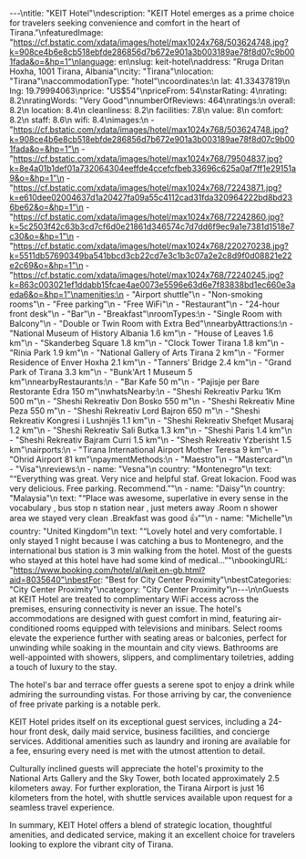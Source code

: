 ---\ntitle: "KEIT Hotel"\ndescription: "KEIT Hotel emerges as a prime choice for travelers seeking convenience and comfort in the heart of Tirana."\nfeaturedImage: "https://cf.bstatic.com/xdata/images/hotel/max1024x768/503624748.jpg?k=908ce4b6e8cb518ebfde286856d7b672e901a3b003189ae78f8d07c9b001fada&o=&hp=1"\nlanguage: en\nslug: keit-hotel\naddress: "Rruga Dritan Hoxha, 1001 Tirana, Albania"\ncity: "Tirana"\nlocation: "Tirana"\naccommodationType: "hotel"\ncoordinates:\n  lat: 41.33437819\n  lng: 19.79994063\nprice: "US$54"\npriceFrom: 54\nstarRating: 4\nrating: 8.2\nratingWords: "Very Good"\nnumberOfReviews: 464\nratings:\n  overall: 8.2\n  location: 8.4\n  cleanliness: 8.2\n  facilities: 7.8\n  value: 8\n  comfort: 8.2\n  staff: 8.6\n  wifi: 8.4\nimages:\n  - "https://cf.bstatic.com/xdata/images/hotel/max1024x768/503624748.jpg?k=908ce4b6e8cb518ebfde286856d7b672e901a3b003189ae78f8d07c9b001fada&o=&hp=1"\n  - "https://cf.bstatic.com/xdata/images/hotel/max1024x768/79504837.jpg?k=8e4a01b1def01a732064304eeffde4ccefcfbeb33696c625a0af7ff1e29151a9&o=&hp=1"\n  - "https://cf.bstatic.com/xdata/images/hotel/max1024x768/72243871.jpg?k=e610dee02004637d1a20427fa09a55c4112cad31fda320964222bd8bd236be62&o=&hp=1"\n  - "https://cf.bstatic.com/xdata/images/hotel/max1024x768/72242860.jpg?k=5c2503f42c63b3cd7cf6d0e21861d346574c7d7dd6f9ec9a1e7381d1518e7c30&o=&hp=1"\n  - "https://cf.bstatic.com/xdata/images/hotel/max1024x768/220270238.jpg?k=5511db57690349ba541bbcd3cb22cd7e3c1b3c07a2e2c8d9f0d08821e22e2c69&o=&hp=1"\n  - "https://cf.bstatic.com/xdata/images/hotel/max1024x768/72240245.jpg?k=863c003021ef1ddabb15fcae4ae0073e5596e63d6e7f83838bd1ec660e3aeda6&o=&hp=1"\namenities:\n  - "Airport shuttle"\n  - "Non-smoking rooms"\n  - "Free parking"\n  - "Free WiFi"\n  - "Restaurant"\n  - "24-hour front desk"\n  - "Bar"\n  - "Breakfast"\nroomTypes:\n  - "Single Room with Balcony"\n  - "Double or Twin Room with Extra Bed"\nnearbyAttractions:\n  - "National Museum of History Albania 1.6 km"\n  - "House of Leaves 1.6 km"\n  - "Skanderbeg Square 1.8 km"\n  - "Clock Tower Tirana 1.8 km"\n  - "Rinia Park 1.9 km"\n  - "National Gallery of Arts Tirana 2 km"\n  - "Former Residence of Enver Hoxha 2.1 km"\n  - "Tanners' Bridge 2.4 km"\n  - "Grand Park of Tirana 3.3 km"\n  - "Bunk'Art 1 Museum 5 km"\nnearbyRestaurants:\n  - "Bar Kafe 50 m"\n  - "Pajisje per Bare Restorante Edra 150 m"\nwhatsNearby:\n  - "Sheshi Rekreativ Parku 1Km 500 m"\n  - "Sheshi Rekreativ Don Bosko 550 m"\n  - "Sheshi Rekreativ Mine Peza 550 m"\n  - "Sheshi Rekreativ Lord Bajron 650 m"\n  - "Sheshi Rekreativ Kongresi i Lushnjës 1.1 km"\n  - "Sheshi Rekreativ Shefqet Musaraj 1.2 km"\n  - "Sheshi Rekreativ Sali Butka 1.3 km"\n  - "Sheshi Paris 1.4 km"\n  - "Sheshi Rekreativ Bajram Curri 1.5 km"\n  - "Shesh Rekreativ Yzberisht 1.5 km"\nairports:\n  - "Tirana International Airport Mother Teresa 9 km"\n  - "Ohrid Airport 81 km"\npaymentMethods:\n  - "Maestro"\n  - "Mastercard"\n  - "Visa"\nreviews:\n  - name: "Vesna"\n    country: "Montenegro"\n    text: "“Everything was great. Very nice and helpful staf. Great lokacion. Food was very delicious. Free parking. Recommend.”"\n  - name: "Daisy"\n    country: "Malaysia"\n    text: "“Place was awesome, superlative in every sense in the vocabulary , bus stop n station near , just meters away .Room n shower area we stayed very clean .Breakfast was good 👍”"\n  - name: "Michelle"\n    country: "United Kingdom"\n    text: "“Lovely hotel and very comfortable. I only stayed 1 night because I was catching a bus to Montenegro, and the international bus station is 3 min walking from the hotel. Most of the guests who stayed at this hotel have had some kind of medical...”"\nbookingURL: "https://www.booking.com/hotel/al/keit.en-gb.html?aid=8035640"\nbestFor: "Best for City Center Proximity"\nbestCategories: "City Center Proximity"\ncategory: "City Center Proximity"\n---\n\nGuests at KEIT Hotel are treated to complimentary WiFi access across the premises, ensuring connectivity is never an issue. The hotel's accommodations are designed with guest comfort in mind, featuring air-conditioned rooms equipped with televisions and minibars. Select rooms elevate the experience further with seating areas or balconies, perfect for unwinding while soaking in the mountain and city views. Bathrooms are well-appointed with showers, slippers, and complimentary toiletries, adding a touch of luxury to the stay.

The hotel's bar and terrace offer guests a serene spot to enjoy a drink while admiring the surrounding vistas. For those arriving by car, the convenience of free private parking is a notable perk.

KEIT Hotel prides itself on its exceptional guest services, including a 24-hour front desk, daily maid service, business facilities, and concierge services. Additional amenities such as laundry and ironing are available for a fee, ensuring every need is met with the utmost attention to detail.

Culturally inclined guests will appreciate the hotel's proximity to the National Arts Gallery and the Sky Tower, both located approximately 2.5 kilometers away. For further exploration, the Tirana Airport is just 16 kilometers from the hotel, with shuttle services available upon request for a seamless travel experience.

In summary, KEIT Hotel offers a blend of strategic location, thoughtful amenities, and dedicated service, making it an excellent choice for travelers looking to explore the vibrant city of Tirana.